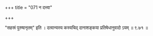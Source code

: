 +++
title = "071 न दत्त्वा"

+++

"सहस्रं पुरुषानृतम्" इति । दत्वान्यस्य कस्यचिद् दानाशङ्कया प्रतिषेधानुवादो ऽयम् ॥ ९.७१ ॥